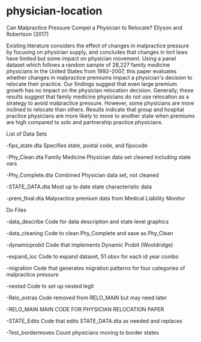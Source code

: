 # physician-location
Can Malpractice Pressure Compel a Physician to Relocate? Ellyson and Robertson (2017)

Existing literature considers the effect of changes in malpractice pressure by focusing on physician supply, and concludes that changes in tort laws have limited but some impact on physician movement. Using a panel dataset which follows a random sample of 28,227 family medicine physicians in the United States from 1992–2007, this paper evaluates whether changes in malpractice premiums impact a physician's decision to relocate their practice. Our findings suggest that even large premium growth has no impact on the physician relocation decision. Generally, these results suggest that family medicine physicians do not use relocation as a strategy to avoid malpractice pressure. However, some physicians are more inclined to relocate than others. Results indicate that group and hospital practice physicians are more likely to move to another state when premiums are high compared to solo and partnership practice physicians.

List of Data Sets

-fips_state.dta			Specifies state, postal code, and fipscode

-Phy_Clean.dta		Family Medicine Physician data set cleaned including state vars

-Phy_Complete.dta		Combined Physician data set, not cleaned

-STATE_DATA.dta		Most up to date state characteristic data

-prem_final.dta		Malpractice premium data from Medical Liability Monitor

Do Files

-data_describe		Code for data description and state level graphics

-data_cleaning		Code to clean Phy_Complete and save as Phy_Clean

-dynamicprobit		Code that implements Dynamic Probit (Wooldridge)

-expand_loc			Code to expand dataset, 51 obsv for each id year combo

-migration			Code that generates migration patterns for four categories of malpractice pressure

-nested			Code to set up nested legit

-Relo_extras			Code removed from RELO_MAIN but may need later

-RELO_MAIN			MAIN CODE FOR PHYSICIAN RELOCATION PAPER

-STATE_Edits			Code that edits STATE_DATA.dta as needed and replaces 

-Test_bordermoves		Count physicians moving to border states
